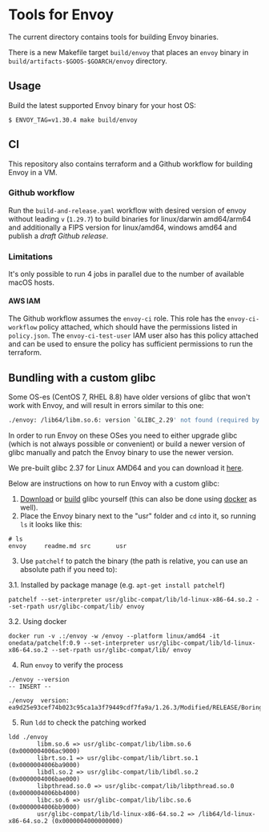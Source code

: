 # Tools for Envoy

The current directory contains tools for building Envoy binaries.

There is a new Makefile target `build/envoy` that places an `envoy` binary in `build/artifacts-$GOOS-$GOARCH/envoy` directory.

## Usage

Build the latest supported Envoy binary for your host OS:

```shell
$ ENVOY_TAG=v1.30.4 make build/envoy
```

## CI

This repository also contains terraform and a Github workflow for building Envoy
in a VM.

### Github workflow

Run the `build-and-release.yaml` workflow with desired version of envoy without leading `v` (`1.29.7`) to build binaries
for linux/darwin amd64/arm64 and additionally a FIPS version for linux/amd64, windows amd64 and publish a _draft
Github release_.

### Limitations

It's only possible to run 4 jobs in parallel due to the number of available macOS hosts.
#### AWS IAM

The Github workflow assumes the `envoy-ci` role. This role has the
`envoy-ci-workflow` policy attached, which should have the
permissions listed in `policy.json`. The `envoy-ci-test-user` IAM user also has
this policy attached and can be used to ensure the policy has sufficient
permissions to run the terraform.

## Bundling with a custom glibc

Some OS-es (CentOS 7, RHEL 8.8) have older versions of glibc that won't work with Envoy,
and will result in errors similar to this one:

```bash
./envoy: /lib64/libm.so.6: version `GLIBC_2.29' not found (required by ./envoy)
```

In order to run Envoy on these OSes you need to either upgrade glibc (which is not always possible or convenient)
or build a newer version of glibc manually and patch the Envoy binary to use the newer version.

We pre-built glibc 2.37 for Linux AMD64 and you can download it [here](https://github.com/kumahq/envoy-builds/releases/download/v1.27.0/glibc-2.37-linux-amd64.tar.gz).

Below are instructions on how to run Envoy with a custom glibc:
1. [Download](https://github.com/kumahq/envoy-builds/releases/download/v1.27.0/glibc-2.37-linux-amd64.tar.gz) or [build](https://ftp.gnu.org/gnu/glibc/) glibc yourself (this can also be done using [docker](https://github.com/sgerrand/docker-glibc-builder) as well).
2. Place the Envoy binary next to the "usr" folder and `cd` into it, so running `ls` it looks like this:
```shell
# ls
envoy     readme.md src       usr
```
3. Use `patchelf` to patch the binary (the path is relative, you can use an absolute path if you need to):

3.1. Installed by package manage (e.g. `apt-get install patchelf`)

```shell
patchelf --set-interpreter usr/glibc-compat/lib/ld-linux-x86-64.so.2 --set-rpath usr/glibc-compat/lib/ envoy
```

3.2. Using docker
```shell
docker run -v .:/envoy -w /envoy --platform linux/amd64 -it onedata/patchelf:0.9 --set-interpreter usr/glibc-compat/lib/ld-linux-x86-64.so.2 --set-rpath usr/glibc-compat/lib/ envoy
```

4. Run `envoy` to verify the process

```shell
./envoy --version                                                                                                                                                                                                                           -- INSERT --

./envoy  version: ea9d25e93cef74b023c95ca1a3f79449cdf7fa9a/1.26.3/Modified/RELEASE/BoringSSL
```

5. Run `ldd` to check the patching worked

```shell
ldd ./envoy
        libm.so.6 => usr/glibc-compat/lib/libm.so.6 (0x0000004006ac9000)
        librt.so.1 => usr/glibc-compat/lib/librt.so.1 (0x0000004006ba9000)
        libdl.so.2 => usr/glibc-compat/lib/libdl.so.2 (0x0000004006bae000)
        libpthread.so.0 => usr/glibc-compat/lib/libpthread.so.0 (0x0000004006bb4000)
        libc.so.6 => usr/glibc-compat/lib/libc.so.6 (0x0000004006bb9000)
        usr/glibc-compat/lib/ld-linux-x86-64.so.2 => /lib64/ld-linux-x86-64.so.2 (0x0000004000000000)
```
